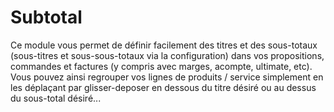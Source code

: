 Subtotal
========================
Ce module vous permet de définir facilement des titres et des sous-totaux (sous-titres et sous-sous-totaux via la configuration) dans vos propositions, commandes et factures (y compris avec marges, acompte, ultimate, etc). Vous pouvez ainsi regrouper vos lignes de produits / service simplement en les déplaçant par glisser-deposer en dessous du titre désiré ou au dessus du sous-total désiré...
